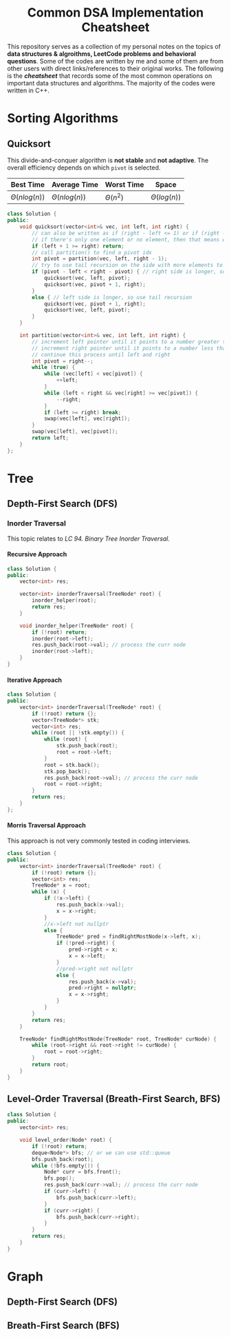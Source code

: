<div align="center">
<h1>Common DSA Implementation Cheatsheet</h1>
</div>

This repository serves as a collection of my personal notes on the topics of **data structures & algroithms, LeetCode problems and behavioral questions**. Some of the codes are written by me and some of them are from other users with direct links/references to their original works. The following is the ***cheatsheet*** that records some of the most common operations on important data structures and algorithms. The majority of the codes were written in C++.

# Sorting Algorithms
## Quicksort
This divide-and-conquer algorithm is **not stable** and **not adaptive**. The overall efficiency depends on which `pivot` is selected.

| Best Time | Average Time | Worst Time | Space |
| ----------- | ----------- |----------- | ----------- |
| $\Theta(nlog(n))$ | $\Theta(nlog(n))$ | $\Theta(n^2)$ | $\Theta(log(n))$ |

```C++
class Solution {
public:
    void quicksort(vector<int>& vec, int left, int right) {
        // can also be written as if (right - left <= 1) or if (right - left < 2)
        // if there's only one element or no element, then that means we don't need to sort them
        if (left + 1 >= right) return;
        // call partition() to find a pivot idx
        int pivot = partition(vec, left, right - 1);
        // try to use tail recursion on the side with more elements to reduce space complexity
        if (pivot - left < right - pivot) { // right side is longer, so use tail recursion
            quicksort(vec, left, pivot);
            quicksort(vec, pivot + 1, right);
        }
        else { // left side is longer, so use tail recursion
            quicksort(vec, pivot + 1, right);
            quicksort(vec, left, pivot);
        }
    }

    int partition(vector<int>& vec, int left, int right) {
        // increment left pointer until it points to a number greater than the pivot
        // increment right pointer until it points to a number less than the pivot, then swap the two numbers
        // continue this process until left and right 
        int pivot = right--;
        while (true) {
            while (vec[left] < vec[pivot]) {
                ++left;
            }
            while (left < right && vec[right] >= vec[pivot]) {
                --right;
            }
            if (left >= right) break;
            swap(vec[left], vec[right]);
        }
        swap(vec[left], vec[pivot]);
        return left;
    }
};
```

# Tree

## Depth-First Search (DFS)
### Inorder Traversal
This topic relates to *LC 94. Binary Tree Inorder Traversal.*
#### Recursive Approach
```C++
class Solution {
public:
    vector<int> res;

    vector<int> inorderTraversal(TreeNode* root) {
        inorder_helper(root);
        return res;
    }

    void inorder_helper(TreeNode* root) {
        if (!root) return;
        inorder(root->left);
        res.push_back(root->val); // process the curr node
        inorder(root->left);
    }
}
```
#### Iterative Approach
```C++
class Solution {
public:
    vector<int> inorderTraversal(TreeNode* root) {
        if (!root) return {};
        vector<TreeNode*> stk;
        vector<int> res;
        while (root || !stk.empty()) {
            while (root) {
                stk.push_back(root);
                root = root->left;
            }
            root = stk.back();
            stk.pop_back();
            res.push_back(root->val); // process the curr node
            root = root->right;
        }
        return res;
    }
};
```
#### Morris Traversal Approach
This approach is not very commonly tested in coding interviews.
```C++
class Solution {
public:
    vector<int> inorderTraversal(TreeNode* root) {
        if (!root) return {};
        vector<int> res;
        TreeNode* x = root;
        while (x) {
            if (!x->left) {
                res.push_back(x->val);
                x = x->right;
            }
            //x->left not nullptr
            else {
                TreeNode* pred = findRightMostNode(x->left, x);
                if (!pred->right) {
                    pred->right = x;
                    x = x->left;
                }
                //pred->right not nullptr
                else {
                    res.push_back(x->val);
                    pred->right = nullptr;
                    x = x->right;
                }
            }
        }
        return res;
    }

    TreeNode* findRightMostNode(TreeNode* root, TreeNode* curNode) {
        while (root->right && root->right != curNode) {
            root = root->right;
        }
        return root;
    }
}
```

## Level-Order Traversal (Breath-First Search, BFS)
```C++
class Solution {
public:
    vector<int> res;

    void level_order(Node* root) {
        if (!root) return;
        deque<Node*> bfs; // or we can use std::queue
        bfs.push_back(root);
        while (!bfs.empty()) {
            Node* curr = bfs.front();
            bfs.pop();
            res.push_back(curr->val); // process the curr node
            if (curr->left) {
                bfs.push_back(curr->left);
            }
            if (curr->right) {
                bfs.push_back(curr->right);
            }
        }
        return res;
    }
}
```

# Graph

## Depth-First Search (DFS)

## Breath-First Search (BFS)

